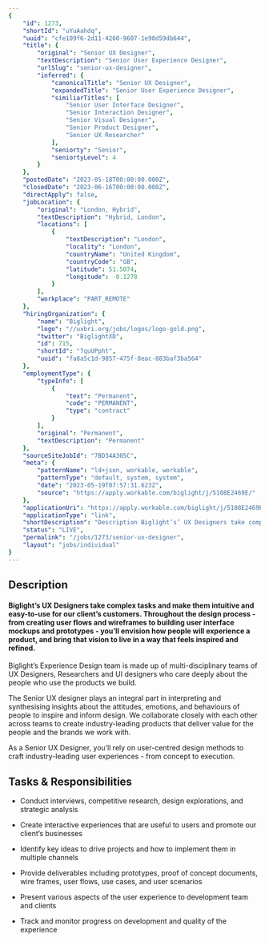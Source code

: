 ```yaml
---
{
	"id": 1273,
	"shortId": "uYuAahdq",
	"uuid": "cfe109f6-2d11-4260-9607-1e90d59db644",
	"title": {
		"original": "Senior UX Designer",
		"textDescription": "Senior User Experience Designer",
		"urlSlug": "senior-ux-designer",
		"inferred": {
			"canonicalTitle": "Senior UX Designer",
			"expandedTitle": "Senior User Experience Designer",
			"similiarTitles": [
				"Senior User Interface Designer",
				"Senior Interaction Designer",
				"Senior Visual Designer",
				"Senior Product Designer",
				"Senior UX Researcher"
			],
			"seniorty": "Senior",
			"seniortyLevel": 4
		}
	},
	"postedDate": "2023-05-18T00:00:00.000Z",
	"closedDate": "2023-06-16T00:00:00.000Z",
	"directApply": false,
	"jobLocation": {
		"original": "London, Hybrid",
		"textDescription": "Hybrid, London",
		"locations": [
			{
				"textDescription": "London",
				"locality": "London",
				"countryName": "United Kingdom",
				"countryCode": "GB",
				"latitude": 51.5074,
				"longitude": -0.1278
			}
		],
		"workplace": "PART_REMOTE"
	},
	"hiringOrganization": {
		"name": "Biglight",
		"logo": "//uxbri.org/jobs/logos/logo-gold.png",
		"twitter": "BiglightXD",
		"id": 715,
		"shortId": "7quUPpht",
		"uuid": "fa8a5c1d-9857-475f-8eac-883baf3ba564"
	},
	"employmentType": {
		"typeInfo": [
			{
				"text": "Permanent",
				"code": "PERMANENT",
				"type": "contract"
			}
		],
		"original": "Permanent",
		"textDescription": "Permanent"
	},
	"sourceSiteJobId": "7BD34A305C",
	"meta": {
		"patternName": "ld+json, workable, workable",
		"patternType": "default, system, system",
		"date": "2023-05-19T07:57:31.623Z",
		"source": "https://apply.workable.com/biglight/j/5108E2469E/"
	},
	"applicationUri": "https://apply.workable.com/biglight/j/5108E2469E/apply/",
	"applicationType": "link",
	"shortDescription": "Description Biglight’s’ UX Designers take complex tasks and make them intuitive and easy-to-use-- for our client’s’ customers. Throughout the design process - from creating user flows and wireframes",
	"status": "LIVE",
	"permalink": "/jobs/1273/senior-ux-designer",
	"layout": "jobs/individual"
}
---
```

<h2>Description</h2><h4>Biglight’s UX Designers take complex tasks and make them intuitive and easy-to-use for our client’s customers. Throughout the design process - from creating user flows and wireframes to building user interface mockups and prototypes - you’ll envision how people will experience a product, and bring that vision to live in a way that feels inspired and refined.</h4><p>Biglight’s Experience Design team is made up of multi-disciplinary teams of UX Designers, Researchers and UI designers who care deeply about the people who use the products we build.</p><p>The Senior UX designer plays an integral part in interpreting and synthesising insights about the attitudes, emotions, and behaviours of people to inspire and inform design. We collaborate closely with each other across teams to create industry-leading products that deliver value for the people and the brands we work with.</p><p>As a Senior UX Designer, you’ll rely on user-centred design methods to craft industry-leading user experiences - from concept to execution.</p><h2>Tasks &amp; Responsibilities</h2><ul><li><p>Conduct interviews, competitive research, design explorations, and strategic analysis</p></li><li><p>Create interactive experiences that are useful to users and promote our client’s businesses</p></li><li><p>Identify key ideas to drive projects and how to implement them in multiple channels</p></li><li><p>Provide deliverables including prototypes, proof of concept documents, wire frames, user flows, use cases, and user scenarios</p></li><li><p>Present various aspects of the user experience to development team and clients</p></li><li><p>Track and monitor progress on development and quality of the experience</p></li></ul>
